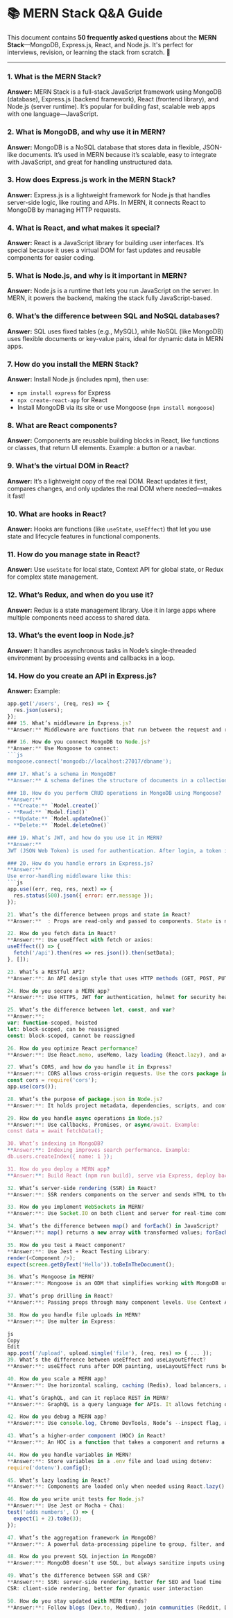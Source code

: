 # 📚 MERN Stack Q&A Guide

This document contains **50 frequently asked questions** about the **MERN Stack**—MongoDB, Express.js, React, and Node.js. It's perfect for interviews, revision, or learning the stack from scratch. 🙌

---

### 1. What is the MERN Stack?
**Answer:** MERN Stack is a full-stack JavaScript framework using MongoDB (database), Express.js (backend framework), React (frontend library), and Node.js (server runtime). It’s popular for building fast, scalable web apps with one language—JavaScript.

### 2. What is MongoDB, and why use it in MERN?
**Answer:** MongoDB is a NoSQL database that stores data in flexible, JSON-like documents. It’s used in MERN because it’s scalable, easy to integrate with JavaScript, and great for handling unstructured data.

### 3. How does Express.js work in the MERN Stack?
**Answer:** Express.js is a lightweight framework for Node.js that handles server-side logic, like routing and APIs. In MERN, it connects React to MongoDB by managing HTTP requests.

### 4. What is React, and what makes it special?
**Answer:** React is a JavaScript library for building user interfaces. It’s special because it uses a virtual DOM for fast updates and reusable components for easier coding.

### 5. What is Node.js, and why is it important in MERN?
**Answer:** Node.js is a runtime that lets you run JavaScript on the server. In MERN, it powers the backend, making the stack fully JavaScript-based.

### 6. What’s the difference between SQL and NoSQL databases?
**Answer:** SQL uses fixed tables (e.g., MySQL), while NoSQL (like MongoDB) uses flexible documents or key-value pairs, ideal for dynamic data in MERN apps.

### 7. How do you install the MERN Stack?
**Answer:** Install Node.js (includes npm), then use:
- `npm install express` for Express  
- `npx create-react-app` for React  
- Install MongoDB via its site or use Mongoose (`npm install mongoose`)

### 8. What are React components?
**Answer:** Components are reusable building blocks in React, like functions or classes, that return UI elements. Example: a button or a navbar.

### 9. What’s the virtual DOM in React?
**Answer:** It’s a lightweight copy of the real DOM. React updates it first, compares changes, and only updates the real DOM where needed—makes it fast!

### 10. What are hooks in React?
**Answer:** Hooks are functions (like `useState`, `useEffect`) that let you use state and lifecycle features in functional components.

### 11. How do you manage state in React?
**Answer:** Use `useState` for local state, Context API for global state, or Redux for complex state management.

### 12. What’s Redux, and when do you use it?
**Answer:** Redux is a state management library. Use it in large apps where multiple components need access to shared data.

### 13. What’s the event loop in Node.js?
**Answer:** It handles asynchronous tasks in Node’s single-threaded environment by processing events and callbacks in a loop.

### 14. How do you create an API in Express.js?
**Answer:** Example:
```js
app.get('/users', (req, res) => {
  res.json(users);
});
### 15. What’s middleware in Express.js?  
**Answer:** Middleware are functions that run between the request and response cycle in Express. They’re useful for logging, authentication, error handling, etc.

### 16. How do you connect MongoDB to Node.js?  
**Answer:** Use Mongoose to connect:  
```js
mongoose.connect('mongodb://localhost:27017/dbname');

### 17. What’s a schema in MongoDB?  
**Answer:** A schema defines the structure of documents in a collection. In Mongoose, it's written as a JavaScript object.

### 18. How do you perform CRUD operations in MongoDB using Mongoose?
**Answer:**
- **Create:** `Model.create()`  
- **Read:** `Model.find()`  
- **Update:** `Model.updateOne()`  
- **Delete:** `Model.deleteOne()`

### 19. What’s JWT, and how do you use it in MERN?
**Answer:**  
JWT (JSON Web Token) is used for authentication. After login, a token is created and used to protect routes by verifying it in middleware.

### 20. How do you handle errors in Express.js?
**Answer:**  
Use error-handling middleware like this:
```js
app.use((err, req, res, next) => {
  res.status(500).json({ error: err.message });
});

21. What’s the difference between props and state in React?
**Answer:**  : Props are read-only and passed to components. State is mutable and controlled inside the component.

22. How do you fetch data in React?
**Answer:**: Use useEffect with fetch or axios:
useEffect(() => {
  fetch('/api').then(res => res.json()).then(setData);
}, []);

23. What’s a RESTful API?
**Answer:**: An API design style that uses HTTP methods (GET, POST, PUT, DELETE) to manage data resources.

24. How do you secure a MERN app?
**Answer:**: Use HTTPS, JWT for authentication, helmet for security headers, input sanitization, and bcrypt for password hashing.

25. What’s the difference between let, const, and var?
**Answer:**:
var: function-scoped, hoisted
let: block-scoped, can be reassigned
const: block-scoped, cannot be reassigned

26. How do you optimize React performance?
**Answer:**: Use React.memo, useMemo, lazy loading (React.lazy), and avoid unnecessary re-renders.

27. What’s CORS, and how do you handle it in Express?
**Answer:**: CORS allows cross-origin requests. Use the cors package in Express:
const cors = require('cors');
app.use(cors());

28. What’s the purpose of package.json in Node.js?
**Answer:**: It holds project metadata, dependencies, scripts, and configurations.

29. How do you handle async operations in Node.js?
**Answer:**: Use callbacks, Promises, or async/await. Example:
const data = await fetchData();

30. What’s indexing in MongoDB?
**Answer:**: Indexing improves search performance. Example:
db.users.createIndex({ name: 1 });

31. How do you deploy a MERN app?
**Answer:**: Build React (npm run build), serve via Express, deploy backend to Vercel/Heroku, and use MongoDB Atlas.

32. What’s server-side rendering (SSR) in React?
**Answer:**: SSR renders components on the server and sends HTML to the browser for better SEO and faster load.

33. How do you implement WebSockets in MERN?
**Answer:**: Use Socket.IO on both client and server for real-time communication.

34. What’s the difference between map() and forEach() in JavaScript?
**Answer:**: map() returns a new array with transformed values; forEach() just iterates without returning.

35. How do you test a React component?
**Answer:**: Use Jest + React Testing Library:
render(<Component />);
expect(screen.getByText('Hello')).toBeInTheDocument();

36. What’s Mongoose in MERN?
**Answer:**: Mongoose is an ODM that simplifies working with MongoDB using models, schemas, and validation.

37. What’s prop drilling in React?
**Answer:**: Passing props through many component levels. Use Context API or Redux to avoid it.

38. How do you handle file uploads in MERN?
**Answer:**: Use multer in Express:

js
Copy
Edit
app.post('/upload', upload.single('file'), (req, res) => { ... });
39. What’s the difference between useEffect and useLayoutEffect?
**Answer:**: useEffect runs after DOM painting, useLayoutEffect runs before paint—useful for measurements and layout updates.

40. How do you scale a MERN app?
**Answer:**: Use horizontal scaling, caching (Redis), load balancers, and optimize queries and assets.

41. What’s GraphQL, and can it replace REST in MERN?
**Answer:**: GraphQL is a query language for APIs. It allows fetching only required data and can replace REST for more flexible APIs.

42. How do you debug a MERN app?
**Answer:**: Use console.log, Chrome DevTools, Node’s --inspect flag, and Postman for API testing.

43. What’s a higher-order component (HOC) in React?
**Answer:**: An HOC is a function that takes a component and returns a new component with added features.

44. How do you handle variables in MERN?
**Answer:**: Store variables in a .env file and load using dotenv:
require('dotenv').config();

45. What’s lazy loading in React?
**Answer:**: Components are loaded only when needed using React.lazy() for performance optimization.

46. How do you write unit tests for Node.js?
**Answer:**: Use Jest or Mocha + Chai:
test('adds numbers', () => {
  expect(1 + 2).toBe(3);
});

47. What’s the aggregation framework in MongoDB?
**Answer:**: A powerful data-processing pipeline to group, filter, and transform documents like SQL’s GROUP BY.

48. How do you prevent SQL injection in MongoDB?
**Answer:**: MongoDB doesn’t use SQL, but always sanitize inputs using express-validator or similar libraries.

49. What’s the difference between SSR and CSR?
**Answer:**: SSR: server-side rendering, better for SEO and load time
CSR: client-side rendering, better for dynamic user interaction

50. How do you stay updated with MERN trends?
**Answer:**: Follow blogs (Dev.to, Medium), join communities (Reddit, Discord), and build with tools like Next.js or Remix.
